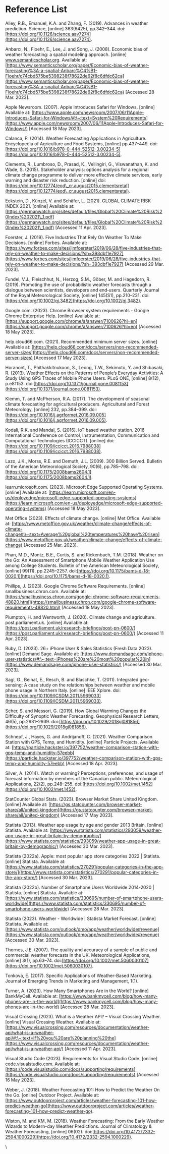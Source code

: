 # Reference List

Alley, R.B., Emanuel, K.A. and Zhang, F. (2019). Advances in weather prediction. Science, \[online] 363(6425), pp.342–344. doi:[https://doi.org/10.1126/science.aav7274](https://doi.org/10.1126/science.aav7274).

Anbarcı, N., Floehr, E., Lee, J. and Song, J. (2008). Economic bias of weather forecasting: a spatial modeling approach. \[online] www.semanticscholar.org. Available at: [https://www.semanticscholar.org/paper/Economic-bias-of-weather-forecasting%3A-a-spatial-Anbarc%C4%B1-Floehr/c74cbd575be5398238f78622de62f8c6dfdc62ca](https://www.semanticscholar.org/paper/Economic-bias-of-weather-forecasting%3A-a-spatial-Anbarc%C4%B1-Floehr/c74cbd575be5398238f78622de62f8c6dfdc62ca) \[Accessed 28 Mar. 2023].

Apple Newsroom. (2007). Apple Introduces Safari for Windows. \[online] Available at: [https://www.apple.com/newsroom/2007/06/11Apple-Introduces-Safari-for-Windows/#:\~:text=System%20Requirements](https://www.apple.com/newsroom/2007/06/11Apple-Introduces-Safari-for-Windows/) \[Accessed 18 May 2023].

Calanca, P. (2014). Weather Forecasting Applications in Agriculture. Encyclopedia of Agriculture and Food Systems, \[online] pp.437–449. doi:[https://doi.org/10.1016/b978-0-444-52512-3.00234-5](https://doi.org/10.1016/b978-0-444-52512-3.00234-5).

Clements, R., Lumbroso, D., Prasad, K., Vellingiri, G., Viswanathan, K. and Wade, S. (2015). Stakeholder analysis: options analysis for a regional climate change programme to deliver more effective climate services, early warning and disaster risk reduction. \[online] doi:[https://doi.org/10.12774/eod\_cr.august2015.clementsretal](https://doi.org/10.12774/eod\_cr.august2015.clementsretal).

Eckstein, D., Künzel, V. and Schäfer, L. (2021). GLOBAL CLIMATE RISK INDEX 2021. \[online] Available at: [https://germanwatch.org/sites/default/files/Global%20Climate%20Risk%20Index%202021\_1.pdf](https://germanwatch.org/sites/default/files/Global%20Climate%20Risk%20Index%202021\_1.pdf) \[Accessed 11 Apr. 2023].

Foerster, J. (2019). Five Industries That Rely On Weather To Make Decisions. \[online] Forbes. Available at: [https://www.forbes.com/sites/jimfoerster/2019/06/28/five-industries-that-rely-on-weather-to-make-decisions/?sh=393dbf1e7927](https://www.forbes.com/sites/jimfoerster/2019/06/28/five-industries-that-rely-on-weather-to-make-decisions/?sh=393dbf1e7927) \[Accessed 29 Mar. 2023].

Fundel, V.J., Fleischhut, N., Herzog, S.M., Göber, M. and Hagedorn, R. (2019). Promoting the use of probabilistic weather forecasts through a dialogue between scientists, developers and end‐users. Quarterly Journal of the Royal Meteorological Society, \[online] 145(S1), pp.210–231. doi:[https://doi.org/10.1002/qj.3482](https://doi.org/10.1002/qj.3482).

Google.com. (2023). Chrome Browser system requirements - Google Chrome Enterprise Help. \[online] Available at: [https://support.google.com/chrome/a/answer/7100626?hl=en](https://support.google.com/chrome/a/answer/7100626?hl=en) \[Accessed 18 May 2023].

help.cloud66.com. (2021). Recommended minimum server sizes. \[online] Available at: [https://help.cloud66.com/docs/servers/non-recommended-server-sizes](https://help.cloud66.com/docs/servers/non-recommended-server-sizes) \[Accessed 17 May 2023].

Horanont, T., Phithakkitnukoon, S., Leong, T.W., Sekimoto, Y. and Shibasaki, R. (2013). Weather Effects on the Patterns of People’s Everyday Activities: A Study Using GPS Traces of Mobile Phone Users. PLoS ONE, \[online] 8(12), p.e81153. doi:[https://doi.org/10.1371/journal.pone.0081153](https://doi.org/10.1371/journal.pone.0081153).

Klemm, T. and McPherson, R.A. (2017). The development of seasonal climate forecasting for agricultural producers. Agricultural and Forest Meteorology, \[online] 232, pp.384–399. doi:[https://doi.org/10.1016/j.agrformet.2016.09.005](https://doi.org/10.1016/j.agrformet.2016.09.005).

Kodali, R.K. and Mandal, S. (2016). IoT based weather station. 2016 International Conference on Control, Instrumentation, Communication and Computational Technologies (ICCICCT). \[online] doi:[https://doi.org/10.1109/iccicct.2016.7988038](https://doi.org/10.1109/iccicct.2016.7988038).

Lazo, J.K., Morss, R.E. and Demuth, J.L. (2009). 300 Billion Served. Bulletin of the American Meteorological Society, 90(6), pp.785–798. doi:[https://doi.org/10.1175/2008bams2604.1](https://doi.org/10.1175/2008bams2604.1).

learn.microsoft.com. (2023). Microsoft Edge Supported Operating Systems. \[online] Available at: [https://learn.microsoft.com/en-us/deployedge/microsoft-edge-supported-operating-systems](https://learn.microsoft.com/en-us/deployedge/microsoft-edge-supported-operating-systems) \[Accessed 18 May 2023].

Met Office (2023). Effects of climate change. \[online] Met Office. Available at: [https://www.metoffice.gov.uk/weather/climate-change/effects-of-climate-change#:\~:text=Average%20global%20temperatures%20have%20risen](https://www.metoffice.gov.uk/weather/climate-change/effects-of-climate-change) \[Accessed 25 Mar. 2023].

Phan, M.D., Montz, B.E., Curtis, S. and Rickenbach, T.M. (2018). Weather on the Go: An Assessment of Smartphone Mobile Weather Application Use among College Students. Bulletin of the American Meteorological Society, \[online] 99(11), pp.2245–2257. doi:[https://doi.org/10.1175/bams-d-18-0020.1](https://doi.org/10.1175/bams-d-18-0020.1).

Phillips, J. (2023). Google Chrome Software Requirements. \[online] smallbusiness.chron.com. Available at: [https://smallbusiness.chron.com/google-chrome-software-requirements-48820.html](https://smallbusiness.chron.com/google-chrome-software-requirements-48820.html) \[Accessed 18 May 2023].

Plumpton, H. and Wentworth, J. (2020). Climate change and agriculture. post.parliament.uk. \[online] Available at: [https://post.parliament.uk/research-briefings/post-pn-0600/](https://post.parliament.uk/research-briefings/post-pn-0600/) \[Accessed 11 Apr. 2023].

Ruby, D. (2023). 26+ iPhone User & Sales Statistics (Fresh Data 2023). \[online] Demand Sage. Available at: [https://www.demandsage.com/iphone-user-statistics/#:\~:text=iPhones%20are%20most%20popular%20in](https://www.demandsage.com/iphone-user-statistics/) \[Accessed 30 Mar. 2023].

Sagl, G., Beinat, E., Resch, B. and Blaschke, T. (2011). Integrated geo-sensing: A case study on the relationships between weather and mobile phone usage in Northern Italy. \[online] IEEE Xplore. doi:[https://doi.org/10.1109/ICSDM.2011.5969033](https://doi.org/10.1109/ICSDM.2011.5969033).

Scher, S. and Messori, G. (2019). How Global Warming Changes the Difficulty of Synoptic Weather Forecasting. Geophysical Research Letters, 46(5), pp.2931–2939. doi:[https://doi.org/10.1029/2018gl081856](https://doi.org/10.1029/2018gl081856).

Schnepf, J., Hayes, G. and Andrijanoff, C. (2021). Weather Comparison Station with GPS, Temp, and Humidity. \[online] Particle Projects. Available at: [https://particle.hackster.io/397752/weather-comparison-station-with-gps-temp-and-humidity-57eebb](https://particle.hackster.io/397752/weather-comparison-station-with-gps-temp-and-humidity-57eebb) \[Accessed 18 Apr. 2023].

Silver, A. (2014). Watch or warning? Perceptions, preferences, and usage of forecast information by members of the Canadian public. Meteorological Applications, 22(2), pp.248–255. doi:[https://doi.org/10.1002/met.1452](https://doi.org/10.1002/met.1452).

StatCounter Global Stats. (2023). Browser Market Share United Kingdom. \[online] Available at: [https://gs.statcounter.com/browser-market-share/all/united-kingdom](https://gs.statcounter.com/browser-market-share/all/united-kingdom) \[Accessed 17 May 2023].

Statista (2013). Weather app usage by age and gender 2013 Britain. \[online] Statista. Available at: [https://www.statista.com/statistics/293059/weather-app-usage-in-great-britain-by-demographic/](https://www.statista.com/statistics/293059/weather-app-usage-in-great-britain-by-demographic/) \[Accessed 30 Mar. 2023].

Statista (2022a). Apple: most popular app store categories 2022 | Statista. \[online] Statista. Available at: [https://www.statista.com/statistics/270291/popular-categories-in-the-app-store/](https://www.statista.com/statistics/270291/popular-categories-in-the-app-store/) \[Accessed 30 Mar. 2023].

Statista (2022b). Number of Smartphone Users Worldwide 2014-2020 | Statista. \[online] Statista. Available at: [https://www.statista.com/statistics/330695/number-of-smartphone-users-worldwide](https://www.statista.com/statistics/330695/number-of-smartphone-users-worldwide) \[Accessed 28 Mar. 2023].

Statista (2023). Weather - Worldwide | Statista Market Forecast. \[online] Statista. Available at: [https://www.statista.com/outlook/dmo/app/weather/worldwide#revenue](https://www.statista.com/outlook/dmo/app/weather/worldwide#revenue) \[Accessed 30 Mar. 2023].

Thornes, J.E. (2007). The quality and accuracy of a sample of public and commercial weather forecasts in the UK. Meteorological Applications, \[online] 3(1), pp.63–74. doi:[https://doi.org/10.1002/met.5060030107](https://doi.org/10.1002/met.5060030107).

Tonkova, E. (2017). Specific Applications of Weather-Based Marketing. Journal of Emerging Trends in Marketing and Management, 1(1).

Turner, A. (2023). How Many Smartphones Are in the World? \[online] BankMyCell. Available at: [https://www.bankmycell.com/blog/how-many-phones-are-in-the-world](https://www.bankmycell.com/blog/how-many-phones-are-in-the-world) \[Accessed 28 Mar. 2023].

Visual Crossing (2023). What is a Weather API? – Visual Crossing Weather. \[online] Visual Crossing Weather. Available at: [https://www.visualcrossing.com/resources/documentation/weather-api/what-is-a-weather-api/#:\~:text=If%20you%20are%20planning%20the](https://www.visualcrossing.com/resources/documentation/weather-api/what-is-a-weather-api/) \[Accessed 11 Apr. 2023].

Visual Studio Code (2023). Requirements for Visual Studio Code. \[online] code.visualstudio.com. Available at: [https://code.visualstudio.com/docs/supporting/requirements](https://code.visualstudio.com/docs/supporting/requirements) \[Accessed 16 May 2023].

Weber, J. (2018). Weather Forecasting 101: How to Predict the Weather On the Go. \[online] Outdoor Project. Available at: [https://www.outdoorproject.com/articles/weather-forecasting-101-how-predict-weather-go](https://www.outdoorproject.com/articles/weather-forecasting-101-how-predict-weather-go).

Wiston, M. and KM, M. (2018). Weather Forecasting: From the Early Weather Wizards to Modern-day Weather Predictions. Journal of Climatology & Weather Forecasting, \[online] 06(02). doi:[https://doi.org/10.4172/2332-2594.1000229](https://doi.org/10.4172/2332-2594.1000229).

\

